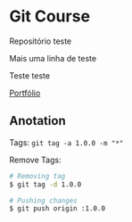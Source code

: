# Git Course

Repositório teste

Mais uma linha de teste

Teste teste

[Portfólio](https://suziziziz.netlify.app)

## Anotation

Tags: `git tag -a 1.0.0 -m "*"`

Remove Tags:

```bash
# Removing tag
$ git tag -d 1.0.0

# Pushing changes
$ git push origin :1.0.0
```
